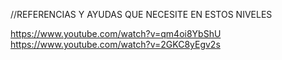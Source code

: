 //REFERENCIAS Y AYUDAS QUE NECESITE EN ESTOS NIVELES

https://www.youtube.com/watch?v=qm4oi8YbShU
https://www.youtube.com/watch?v=2GKC8yEgv2s
